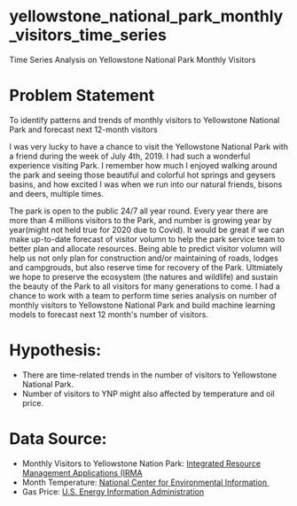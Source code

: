 # yellowstone_national_park_monthly_visitors_time_series
Time Series Analysis on Yellowstone National Park Monthly Visitors

# Problem Statement 
To identify patterns and trends of monthly visitors to Yellowstone National Park and forecast next 12-month visitors

I was very lucky to have a chance to visit the Yellowstone National Park with a friend during the week of July 4th, 2019. I had such a wonderful experience visiting Park. I remember how much I enjoyed walking around the park and seeing those beautiful and colorful hot springs and geysers basins, and how excited I was when we  run into our natural friends, bisons and deers, multiple times. 

The park is open to the public 24/7 all year round. Every year there are more than 4 millions visitors to the Park, and number is growing year by year(might not held true for 2020 due to Covid). It would be great if we can make up-to-date forecast of visitor volumn to help the park service team to better plan and allocate resources. Being able to predict visitor volumn will help us not only plan for construction and/or maintaining of roads, lodges and campgrouds, but also reserve time for recovery of the Park. Ultmiately we hope to preserve the ecosystem (the natures and wildlife) and sustain the beauty of the Park to all visitors for many generations to come. I had a chance to work with a team to perform time series analysis on number of monthly visitors to Yellowstone National Park and build machine learning models to forecast next 12 month's number of visitors.

# Hypothesis:
* There are time-related trends in the number of visitors to Yellowstone National Park.
* Number of visitors to YNP might also affected by temperature and oil price.

# Data Source:
* Monthly Visitors to Yellowstone Nation Park: [Integrated Resource Management Applications (IRMA](https://irma.nps.gov/STATS/SSRSReports/Park%20Specific%20Reports/Recreation%20Visitors%20By%20Month%20(1979%20-%20Last%20Calendar%20Year)?Park=YELL)
* Month Temperature: [National Center for Environmental Information ]("https://www.ncdc.noaa.gov/cdo-web/")
* Gas Price: [U.S. Energy Information Administration]("https://www.eia.gov/totalenergy/data/browser/index.php?tbl=T09.04#/?f=M&start=197911&end=202001&charted=5-10-11")

